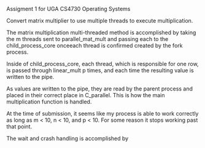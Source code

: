 Assigment 1 for UGA CS4730 Operating Systems

Convert matrix multiplier to use multiple threads
to execute multiplication.

The matrix multiplication multi-threaded method is accomplished 
by taking the m threads sent to parallel_mat_mult and passing each 
to the child_process_core onceeach thread is confirmed created by 
the fork process. 

Inside of child_process_core, each thread, which is responsible
for one row, is passed through linear_mult p times, and each time the
resulting value is written to the pipe.

As values are written to the pipe, they are read by the parent process and
placed in their correct place in C_parallel. This is how the main multiplication
function is handled.

At the time of submission, it seems like my process is able to work correctly as long 
as m < 10, n < 10, and p < 10. For some reason it stops working past that point. 

The wait and crash handling is accomplished by